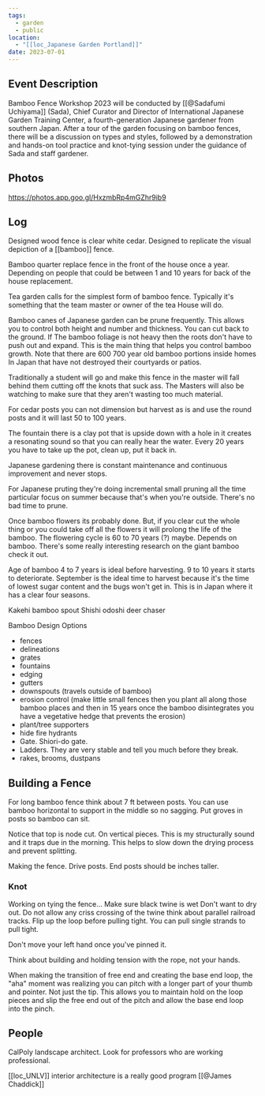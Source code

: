```yaml
---
tags:
  - garden
  - public
location:
  - "[[loc_Japanese Garden Portland]]"
date: 2023-07-01
---
```

## Event Description

Bamboo Fence Workshop 2023 will be conducted by [[@Sadafumi Uchiyama]] (Sada), Chief Curator and Director of International Japanese Garden Training Center, a fourth-generation Japanese gardener from southern Japan. After a tour of the garden focusing on bamboo fences, there will be a discussion on types and styles, followed by a demonstration and hands-on tool practice and knot-tying session under the guidance of Sada and staff gardener.
## Photos
https://photos.app.goo.gl/HxzmbRp4mGZhr9ib9

## Log

Designed wood fence is clear white cedar. Designed to replicate the visual depiction of a [[bamboo]] fence.

Bamboo quarter replace fence in the front of the house once a year. Depending on people that could be between 1 and 10 years for back of the house replacement.

Tea garden calls for the simplest form of bamboo fence. Typically it's something that the team master or owner of the tea House will do.

Bamboo canes of Japanese garden can be prune frequently. This allows you to control both height and number and thickness. You can cut back to the ground. If The bamboo foliage is not heavy then the roots don't have to push out and expand. This is the main thing that helps you control bamboo growth. Note that there are 600 700 year old bamboo portions inside homes In Japan that have not destroyed their courtyards or patios.

Traditionally a student will go and make this fence in the master will fall behind them cutting off the knots that suck ass. The Masters will also be watching to make sure that they aren't wasting too much material.

For cedar posts you can not dimension but harvest as is and use the round posts and it will last 50 to 100 years. 

The fountain there is a clay pot that is upside down with a hole in it creates a resonating sound so that you can really hear the water. Every 20 years you have to take up the pot, clean up, put it back in. 

Japanese gardening there is constant maintenance and continuous improvement and never stops.

For Japanese pruting they're doing incremental small pruning all the time particular focus on summer because that's  when you're outside. There's no bad time to prune. 

Once bamboo flowers its probably done. But, if you clear cut the whole thing or you could take off all the flowers it will prolong the life of the bamboo. The flowering cycle is 60 to 70 years (?) maybe. Depends on bamboo. There's some really interesting research on the giant bamboo check it out.

Age of bamboo 4 to 7 years is ideal before harvesting. 9 to 10 years it starts to deteriorate. September is the ideal time to harvest because it's the time of lowest sugar content and the bugs won't get in. This is in Japan where it has a clear four seasons.

Kakehi bamboo spout 
Shishi odoshi deer chaser

Bamboo Design Options
- fences
- delineations
- grates
- fountains
- edging
- gutters
- downspouts (travels outside of bamboo)
- erosion control (make little small fences then you plant all along those bamboo places and then in 15 years once the bamboo disintegrates you have a vegetative hedge that prevents the erosion)
- plant/tree supporters
- hide fire hydrants
- Gate. Shiori-do gate.
- Ladders. They are very stable and tell you much before they break.
- rakes, brooms, dustpans

## Building a Fence

For long bamboo fence think about 7 ft between posts. You can use bamboo horizontal to support in the middle so no sagging. Put groves in posts so bamboo can sit.

Notice that top is node cut. On vertical pieces. This is my structurally sound and it traps due in the morning. This helps to slow down the drying process and prevent splitting.

Making the fence. Drive posts. End posts should be inches taller.

### Knot

Working on tying the fence... Make sure black twine is wet Don't want to dry out. Do not allow any criss crossing of the twine think about parallel railroad tracks. Flip up the loop before pulling tight. You can pull single strands to pull tight.

Don't move your left hand once you've pinned it.

Think about building and holding tension with the rope, not your hands. 

When making the transition of free end and creating the base end loop, the "aha" moment was realizing you can pitch with a longer part of your thumb and pointer. Not just the tip. This allows you to maintain hold on the loop pieces and slip the free end out of the pitch and allow the base end loop into the pinch.

## People

CalPoly landscape architect. Look for professors who are working professional.

[[loc_UNLV]] interior architecture is a really good program 
[[@James Chaddick]]